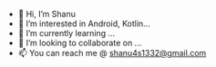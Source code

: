 - 👋 Hi, I’m Shanu
- 👀 I’m interested in Android, Kotlin...
- 🌱 I’m currently learning ...
- 💞️ I’m looking to collaborate on ...
- 📫 You can reach me @ shanu4s1332@gmail.com

<!---
Shanu786/Shanu786 is a ✨ special ✨ repository because its `README.md` (this file) appears on your GitHub profile.
You can click the Preview link to take a look at your changes.
--->
